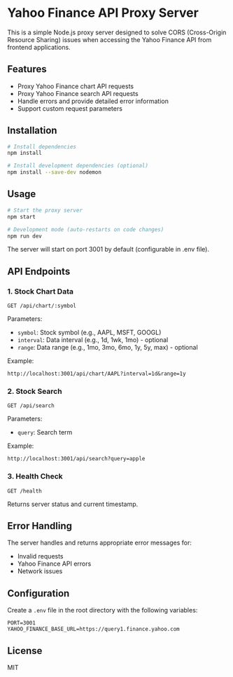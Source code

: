 # Yahoo Finance API Proxy Server

This is a simple Node.js proxy server designed to solve CORS (Cross-Origin Resource Sharing) issues when accessing the Yahoo Finance API from frontend applications.

## Features

- Proxy Yahoo Finance chart API requests
- Proxy Yahoo Finance search API requests
- Handle errors and provide detailed error information
- Support custom request parameters

## Installation

```bash
# Install dependencies
npm install

# Install development dependencies (optional)
npm install --save-dev nodemon
```

## Usage

```bash
# Start the proxy server
npm start

# Development mode (auto-restarts on code changes)
npm run dev
```

The server will start on port 3001 by default (configurable in .env file).

## API Endpoints

### 1. Stock Chart Data

```
GET /api/chart/:symbol
```

Parameters:
- `symbol`: Stock symbol (e.g., AAPL, MSFT, GOOGL)
- `interval`: Data interval (e.g., 1d, 1wk, 1mo) - optional
- `range`: Data range (e.g., 1mo, 3mo, 6mo, 1y, 5y, max) - optional

Example:
```
http://localhost:3001/api/chart/AAPL?interval=1d&range=1y
```

### 2. Stock Search

```
GET /api/search
```

Parameters:
- `query`: Search term

Example:
```
http://localhost:3001/api/search?query=apple
```

### 3. Health Check

```
GET /health
```

Returns server status and current timestamp.

## Error Handling

The server handles and returns appropriate error messages for:
- Invalid requests
- Yahoo Finance API errors
- Network issues

## Configuration

Create a `.env` file in the root directory with the following variables:

```
PORT=3001
YAHOO_FINANCE_BASE_URL=https://query1.finance.yahoo.com
```

## License

MIT 